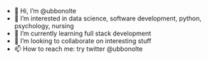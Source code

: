 - 👋 Hi, I’m @ubbonolte
- 👀 I’m interested in data science, software development, python, psychology, nursing
- 🌱 I’m currently learning full stack development
- 💞️ I’m looking to collaborate on interesting stuff
- 📫 How to reach me: try twitter @ubbonolte

<!---
ubbonolte/ubbonolte is a ✨ special ✨ repository because its `README.md` (this file) appears on your GitHub profile.
You can click the Preview link to take a look at your changes.
--->
